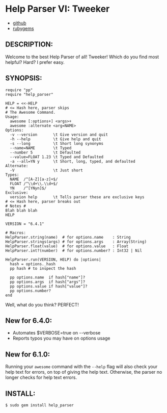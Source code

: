 # Help Parser VI: Tweeker

* [github](https://www.github.com/carlosjhr64/Ruby-HelpParser)
* [rubygems](https://rubygems.org/gems/help_parser)

## DESCRIPTION:
Welcome to the best Help Parser of all!
Tweeker!
Which do you find most helpful?
Hard?
I prefer easy.

## SYNOPSIS:

    require "pp"
    require "help_parser"

    HELP = <<-HELP
    # <= Hash here, parser skips
    # The Awesome Command.
    Usage:
      awesome [:options+] <args>+
      awesome :alternate <arg=NAME>
    Options:
      -v --version       \t Give version and quit
      -h --help          \t Give help and quit
      -s --long          \t Short long synonyms
      --name=NAME        \t Typed
      --number 5         \t Defaulted
      --value=FLOAT 1.23 \t Typed and Defaulted
      -a --all=YN y      \t Short, long, typed, and defaulted
    Alternate:
      -V                 \t Just short
    Types:
      NAME  /^[A-Z][a-z]+$/
      FLOAT /^\\d+\\.\\d+$/
      YN    /^[YNyn]$/
    Exclusive:
      version help       \t Tells parser these are exclusive keys
    # <= Hash here, parser breaks out
    # Notes #
    Blah blah blah
    HELP

    VERSION = "6.4.1"

    # Macros:
    HelpParser.string(name)  # for options.name    : String
    HelpParser.strings(args) # for options.args    : Array(String)
    HelpParser.float(value)  # for options.value   : Float
    HelpParser.int?(number)  # for options.number? : Int32 | Nil

    HelpParser.run(VERSION, HELP) do |options|
      hash = options._hash
      pp hash # to inspect the hash

      pp options.name  if hash["name"]?
      pp options.args  if hash["args"]?
      pp options.value if hash["value"]?
      pp options.number?
    end

Well, what do you think?
PERFECT!

## New for 6.4.0:

* Automates $VERBOSE=true on --verbose
* Reports typos you may have on options usage

## New for 6.1.0:

Running your `awesome` command with the `--help` flag will also check your help text for errors,
on top of giving the help text. Otherwise, the parser no longer checks for help text errors.

## INSTALL:

    $ sudo gem install help_parser
